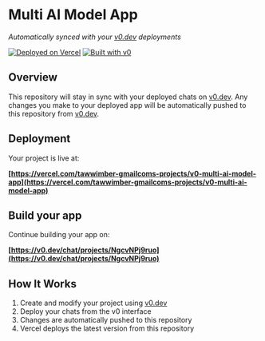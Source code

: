# Multi AI Model App

*Automatically synced with your [v0.dev](https://v0.dev) deployments*

[![Deployed on Vercel](https://img.shields.io/badge/Deployed%20on-Vercel-black?style=for-the-badge&logo=vercel)](https://vercel.com/tawwimber-gmailcoms-projects/v0-multi-ai-model-app)
[![Built with v0](https://img.shields.io/badge/Built%20with-v0.dev-black?style=for-the-badge)](https://v0.dev/chat/projects/NgcvNPj9ruo)

## Overview

This repository will stay in sync with your deployed chats on [v0.dev](https://v0.dev).
Any changes you make to your deployed app will be automatically pushed to this repository from [v0.dev](https://v0.dev).

## Deployment

Your project is live at:

**[https://vercel.com/tawwimber-gmailcoms-projects/v0-multi-ai-model-app](https://vercel.com/tawwimber-gmailcoms-projects/v0-multi-ai-model-app)**

## Build your app

Continue building your app on:

**[https://v0.dev/chat/projects/NgcvNPj9ruo](https://v0.dev/chat/projects/NgcvNPj9ruo)**

## How It Works

1. Create and modify your project using [v0.dev](https://v0.dev)
2. Deploy your chats from the v0 interface
3. Changes are automatically pushed to this repository
4. Vercel deploys the latest version from this repository